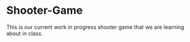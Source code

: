 # Shooter-Game

This is our current work in progress shooter game that we are learning about in class.
